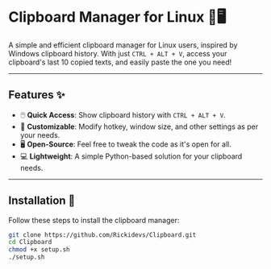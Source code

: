 # Clipboard Manager for Linux 📝🖥️

A simple and efficient clipboard manager for Linux users, inspired by Windows clipboard history. With just `CTRL + ALT + V`, access your clipboard's last 10 copied texts, and easily paste the one you need!

---

## Features ✨
- 🖱️ **Quick Access**: Show clipboard history with `CTRL + ALT + V`.
- 🔄 **Customizable**: Modify hotkey, window size, and other settings as per your needs.
- 🖥️ **Open-Source**: Feel free to tweak the code as it's open for all.
- 💻 **Lightweight**: A simple Python-based solution for your clipboard needs.

---

## Installation 🚀

Follow these steps to install the clipboard manager:

```bash
git clone https://github.com/Rickidevs/Clipboard.git
cd Clipboard
chmod +x setup.sh
./setup.sh
